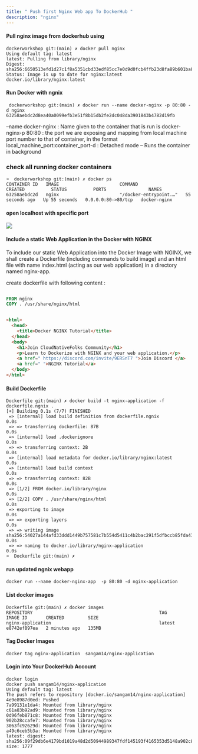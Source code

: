 ```yaml
---
title: " Push first Nginx Web app To DockerHub "
description: "nginx"
---
```



#### Pull nginx image from dockerhub using 

```
dockerworkshop git:(main) ✗ docker pull nginx
Using default tag: latest
latest: Pulling from library/nginx
Digest: sha256:6650513efd1d27c1f8a5351cbd33edf85cc7e0d9d0fcb4ffb23d8fa89b601ba8
Status: Image is up to date for nginx:latest
docker.io/library/nginx:latest
```
#### Run Docker with ngnix 

```
 dockerworkshop git:(main) ✗ docker run --name docker-nginx -p 80:80 -d nginx
63258aebdc2d8ea40a0099efb3e51f8b15db2fe2dc048da3901843b4782d19fb
```
–name docker-nginx : Name given to the container that is run is docker-nginx-p 80:80 : the port we are exposing and mapping from local machine port number to that of container, in the format local_machine_port:container_port-d : Detached mode – Runs the container in background

### check all running docker containers 

```
➜  dockerworkshop git:(main) ✗ docker ps
CONTAINER ID   IMAGE                       COMMAND                  CREATED          STATUS          PORTS                NAMES
63258aebdc2d   nginx                       "/docker-entrypoint.…"   55 seconds ago   Up 55 seconds   0.0.0.0:80->80/tcp   docker-nginx
```

#### open localhost with specific port 

![](./images/ngnix.png)

#### Include a static Web Application in the Docker with NGINX

To include our static Web Application into the Docker Image with NGINX, we shall create a Dockerfile (including commands to build image) and an html file with name index.html (acting as our web application) in a directory named nginx-app.

create dockerfile with following content :

```dockerfile

FROM nginx
COPY . /usr/share/nginx/html

```


```html

<html>
  <head>
    <title>Docker NGINX Tutorial</title>
  </head>
  <body>
    <h1>Join CloudNativeFolks Community</h1>
    <p>Learn to Dockerize with NGINX and your web application.</p>
    <a href=" https://discord.com/invite/9ERSnT7 ">Join Discord </a>
    <a href=" ">NGINX Tutorial</a>
  </body>
</html>

```

#### Build Dockerfile 

```
Dockerfile git:(main) ✗ docker build -t nginx-application -f dockerfile.ngnix .
[+] Building 0.1s (7/7) FINISHED                                                                                                                                                                  
 => [internal] load build definition from dockerfile.ngnix                                                                                                                                   0.0s
 => => transferring dockerfile: 87B                                                                                                                                                          0.0s
 => [internal] load .dockerignore                                                                                                                                                            0.0s
 => => transferring context: 2B                                                                                                                                                              0.0s
 => [internal] load metadata for docker.io/library/nginx:latest                                                                                                                              0.0s
 => [internal] load build context                                                                                                                                                            0.0s
 => => transferring context: 82B                                                                                                                                                             0.0s
 => [1/2] FROM docker.io/library/nginx                                                                                                                                                       0.0s
 => [2/2] COPY . /usr/share/nginx/html                                                                                                                                                       0.0s
 => exporting to image                                                                                                                                                                       0.0s
 => => exporting layers                                                                                                                                                                      0.0s
 => => writing image sha256:54027a144afd33ddd1449b757581c7b554d5411c4b2bac291f5dfbccb85fda41                                                                                                 0.0s
 => => naming to docker.io/library/nginx-application                                                                                                                                         0.0s
➜  Dockerfile git:(main) ✗ 
```


#### run updated ngnix webapp 
```
docker run --name docker-nginx-app  -p 80:80 -d nginx-application

```

#### List docker images 

```
Dockerfile git:(main) ✗ docker images
REPOSITORY                                                TAG                                                                          IMAGE ID       CREATED         SIZE
nginx-application                                         latest                                                                       e8742ef897ea   2 minutes ago   135MB
```

#### Tag Docker Images 
```
docker tag nginx-application  sangam14/nginx-application 

```

#### Login into Your DockerHub Account 

```
docker login 
docker push sangam14/nginx-application  
Using default tag: latest
The push refers to repository [docker.io/sangam14/nginx-application]
4e9e8987d0ed: Pushed 
7a99131e1da4: Mounted from library/nginx 
c61a83b92ad9: Mounted from library/nginx 
0d96feb871c8: Mounted from library/nginx 
902b28ccafe7: Mounted from library/nginx 
3063fc92629d: Mounted from library/nginx 
a49c6ceb5b3a: Mounted from library/nginx 
latest: digest: sha256:09f29db6e4179bd1019a48d2d50944989347fdf145193f4165353d5148a902c8 size: 1777

```